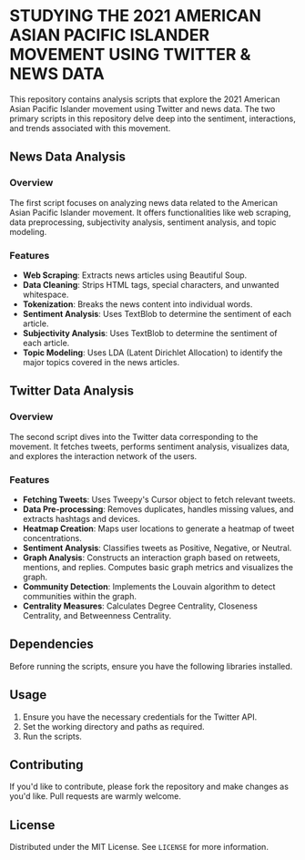 # STUDYING THE 2021 AMERICAN ASIAN PACIFIC ISLANDER MOVEMENT USING TWITTER & NEWS DATA

This repository contains analysis scripts that explore the 2021 American Asian Pacific Islander movement using Twitter and news data. The two primary scripts in this repository delve deep into the sentiment, interactions, and trends associated with this movement.

## News Data Analysis

### Overview
The first script focuses on analyzing news data related to the American Asian Pacific Islander movement. It offers functionalities like web scraping, data preprocessing, subjectivity analysis, sentiment analysis, and topic modeling.

### Features
- **Web Scraping**: Extracts news articles using Beautiful Soup.
- **Data Cleaning**: Strips HTML tags, special characters, and unwanted whitespace.
- **Tokenization**: Breaks the news content into individual words.
- **Sentiment Analysis**: Uses TextBlob to determine the sentiment of each article.
- **Subjectivity Analysis**: Uses TextBlob to determine the sentiment of each article.
- **Topic Modeling**: Uses LDA (Latent Dirichlet Allocation) to identify the major topics covered in the news articles.

## Twitter Data Analysis

### Overview
The second script dives into the Twitter data corresponding to the movement. It fetches tweets, performs sentiment analysis, visualizes data, and explores the interaction network of the users.

### Features
- **Fetching Tweets**: Uses Tweepy's Cursor object to fetch relevant tweets.
- **Data Pre-processing**: Removes duplicates, handles missing values, and extracts hashtags and devices.
- **Heatmap Creation**: Maps user locations to generate a heatmap of tweet concentrations.
- **Sentiment Analysis**: Classifies tweets as Positive, Negative, or Neutral.
- **Graph Analysis**: Constructs an interaction graph based on retweets, mentions, and replies. Computes basic graph metrics and visualizes the graph.
- **Community Detection**: Implements the Louvain algorithm to detect communities within the graph.
- **Centrality Measures**: Calculates Degree Centrality, Closeness Centrality, and Betweenness Centrality.

## Dependencies
Before running the scripts, ensure you have the following libraries installed.

## Usage
1. Ensure you have the necessary credentials for the Twitter API.
2. Set the working directory and paths as required.
3. Run the scripts.

## Contributing
If you'd like to contribute, please fork the repository and make changes as you'd like. Pull requests are warmly welcome.

## License
Distributed under the MIT License. See `LICENSE` for more information.

